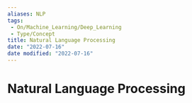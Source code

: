 ```yaml
---
aliases: NLP
tags:
 - On/Machine_Learning/Deep_Learning
 - Type/Concept
title: Natural Language Processing
date: "2022-07-16"
date modified: "2022-07-16"
---
```


# Natural Language Processing
